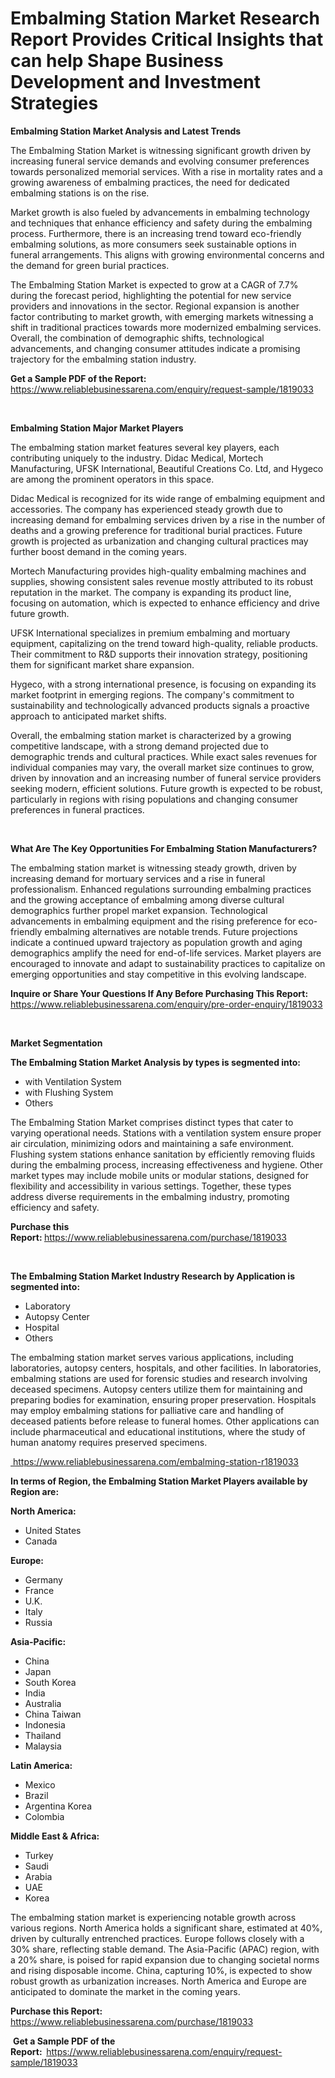 <p><h1>Embalming Station Market Research Report Provides Critical Insights that can help Shape Business Development and Investment Strategies</h1></p><p><strong>Embalming Station Market Analysis and Latest Trends</strong></p>
<p><p>The Embalming Station Market is witnessing significant growth driven by increasing funeral service demands and evolving consumer preferences towards personalized memorial services. With a rise in mortality rates and a growing awareness of embalming practices, the need for dedicated embalming stations is on the rise. </p><p>Market growth is also fueled by advancements in embalming technology and techniques that enhance efficiency and safety during the embalming process. Furthermore, there is an increasing trend toward eco-friendly embalming solutions, as more consumers seek sustainable options in funeral arrangements. This aligns with growing environmental concerns and the demand for green burial practices.</p><p>The Embalming Station Market is expected to grow at a CAGR of 7.7% during the forecast period, highlighting the potential for new service providers and innovations in the sector. Regional expansion is another factor contributing to market growth, with emerging markets witnessing a shift in traditional practices towards more modernized embalming services. Overall, the combination of demographic shifts, technological advancements, and changing consumer attitudes indicate a promising trajectory for the embalming station industry.</p></p>
<p><strong>Get a Sample PDF of the Report:&nbsp;</strong> <a href="https://www.reliablebusinessarena.com/enquiry/request-sample/1819033?utm_campaign=2563&utm_medium=2&utm_source=Github&utm_content=ia&utm_term=13042025&utm_id=embalming-station">https://www.reliablebusinessarena.com/enquiry/request-sample/1819033</a></p>
<p>&nbsp;</p>
<p><strong>Embalming Station Major Market Players</strong></p>
<p><p>The embalming station market features several key players, each contributing uniquely to the industry. Didac Medical, Mortech Manufacturing, UFSK International, Beautiful Creations Co. Ltd, and Hygeco are among the prominent operators in this space.</p><p>Didac Medical is recognized for its wide range of embalming equipment and accessories. The company has experienced steady growth due to increasing demand for embalming services driven by a rise in the number of deaths and a growing preference for traditional burial practices. Future growth is projected as urbanization and changing cultural practices may further boost demand in the coming years.</p><p>Mortech Manufacturing provides high-quality embalming machines and supplies, showing consistent sales revenue mostly attributed to its robust reputation in the market. The company is expanding its product line, focusing on automation, which is expected to enhance efficiency and drive future growth.</p><p>UFSK International specializes in premium embalming and mortuary equipment, capitalizing on the trend toward high-quality, reliable products. Their commitment to R&D supports their innovation strategy, positioning them for significant market share expansion.</p><p>Hygeco, with a strong international presence, is focusing on expanding its market footprint in emerging regions. The company's commitment to sustainability and technologically advanced products signals a proactive approach to anticipated market shifts.</p><p>Overall, the embalming station market is characterized by a growing competitive landscape, with a strong demand projected due to demographic trends and cultural practices. While exact sales revenues for individual companies may vary, the overall market size continues to grow, driven by innovation and an increasing number of funeral service providers seeking modern, efficient solutions. Future growth is expected to be robust, particularly in regions with rising populations and changing consumer preferences in funeral practices.</p></p>
<p>&nbsp;</p>
<p><strong>What Are The Key Opportunities For Embalming Station Manufacturers?</strong></p>
<p><p>The embalming station market is witnessing steady growth, driven by increasing demand for mortuary services and a rise in funeral professionalism. Enhanced regulations surrounding embalming practices and the growing acceptance of embalming among diverse cultural demographics further propel market expansion. Technological advancements in embalming equipment and the rising preference for eco-friendly embalming alternatives are notable trends. Future projections indicate a continued upward trajectory as population growth and aging demographics amplify the need for end-of-life services. Market players are encouraged to innovate and adapt to sustainability practices to capitalize on emerging opportunities and stay competitive in this evolving landscape.</p></p>
<p><strong>Inquire or Share Your Questions If Any Before Purchasing This Report:</strong> <a href="https://www.reliablebusinessarena.com/enquiry/pre-order-enquiry/1819033?utm_campaign=2563&utm_medium=2&utm_source=Github&utm_content=ia&utm_term=13042025&utm_id=embalming-station">https://www.reliablebusinessarena.com/enquiry/pre-order-enquiry/1819033</a></p>
<p>&nbsp;</p>
<p><strong>Market Segmentation</strong></p>
<p><strong>The Embalming Station Market Analysis by types is segmented into:</strong></p>
<p><ul><li>with Ventilation System</li><li>with Flushing System</li><li>Others</li></ul></p>
<p><p>The Embalming Station Market comprises distinct types that cater to varying operational needs. Stations with a ventilation system ensure proper air circulation, minimizing odors and maintaining a safe environment. Flushing system stations enhance sanitation by efficiently removing fluids during the embalming process, increasing effectiveness and hygiene. Other market types may include mobile units or modular stations, designed for flexibility and accessibility in various settings. Together, these types address diverse requirements in the embalming industry, promoting efficiency and safety.</p></p>
<p><strong>Purchase this Report:&nbsp;</strong><a href="https://www.reliablebusinessarena.com/purchase/1819033?utm_campaign=2563&utm_medium=2&utm_source=Github&utm_content=ia&utm_term=13042025&utm_id=embalming-station">https://www.reliablebusinessarena.com/purchase/1819033</a></p>
<p>&nbsp;</p>
<p><strong>The Embalming Station Market Industry Research by Application is segmented into:</strong></p>
<p><ul><li>Laboratory</li><li>Autopsy Center</li><li>Hospital</li><li>Others</li></ul></p>
<p><p>The embalming station market serves various applications, including laboratories, autopsy centers, hospitals, and other facilities. In laboratories, embalming stations are used for forensic studies and research involving deceased specimens. Autopsy centers utilize them for maintaining and preparing bodies for examination, ensuring proper preservation. Hospitals may employ embalming stations for palliative care and handling of deceased patients before release to funeral homes. Other applications can include pharmaceutical and educational institutions, where the study of human anatomy requires preserved specimens.</p></p>
<p><a href="https://www.reliablebusinessarena.com/embalming-station-r1819033?utm_campaign=2563&utm_medium=2&utm_source=Github&utm_content=ia&utm_term=13042025&utm_id=embalming-station">&nbsp;https://www.reliablebusinessarena.com/embalming-station-r1819033</a></p>
<p><strong>In terms of Region, the Embalming Station Market Players available by Region are:</strong></p>
<p>
    <p> <strong> North America: </strong>
        <ul>
            <li>United States</li>
            <li>Canada</li>
        </ul>
        </p> 
    <p> <strong> Europe: </strong>
        <ul>
            <li>Germany</li>
            <li>France</li>
            <li>U.K.</li>
            <li>Italy</li>
            <li>Russia</li>
        </ul>
        </p> 
    <p> <strong> Asia-Pacific: </strong>
        <ul>
            <li>China</li>
            <li>Japan</li>
            <li>South Korea</li>
            <li>India</li>
            <li>Australia</li>
            <li>China Taiwan</li>
            <li>Indonesia</li>
            <li>Thailand</li>
            <li>Malaysia</li>
        </ul>
        </p> 
    <p> <strong> Latin America: </strong>
        <ul>
            <li>Mexico</li>
            <li>Brazil</li>
            <li>Argentina Korea</li>
            <li>Colombia</li>
        </ul>
        </p> 
    <p> <strong> Middle East & Africa: </strong>
        <ul>
            <li>Turkey</li>
            <li>Saudi</li>
            <li>Arabia</li>
            <li>UAE</li>
            <li>Korea</li>
        </ul>
    </p>
    </p>
<p><p>The embalming station market is experiencing notable growth across various regions. North America holds a significant share, estimated at 40%, driven by culturally entrenched practices. Europe follows closely with a 30% share, reflecting stable demand. The Asia-Pacific (APAC) region, with a 20% share, is poised for rapid expansion due to changing societal norms and rising disposable income. China, capturing 10%, is expected to show robust growth as urbanization increases. North America and Europe are anticipated to dominate the market in the coming years.</p></p>
<p><strong>Purchase this Report: </strong><a href="https://www.reliablebusinessarena.com/purchase/1819033?utm_campaign=2563&utm_medium=2&utm_source=Github&utm_content=ia&utm_term=13042025&utm_id=embalming-station">https://www.reliablebusinessarena.com/purchase/1819033</a></p>
<p>&nbsp;<strong>Get a Sample PDF of the Report:&nbsp;&nbsp;</strong><a href="https://www.reliablebusinessarena.com/enquiry/request-sample/1819033?utm_campaign=2563&utm_medium=2&utm_source=Github&utm_content=ia&utm_term=13042025&utm_id=embalming-station">https://www.reliablebusinessarena.com/enquiry/request-sample/1819033</a></p>
<p><strong></strong></p>
<p><p></p><p></p><p></p></p>